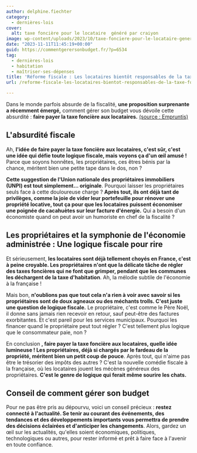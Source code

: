 ```yaml
---
author: delphine.fiechter
category:
  - dernières-lois
cover:
  alt: taxe foncière pour le locataire  généré par craiyon
image: wp-content/uploads/2023/10/taxe-fonciere-pour-le-locataire-genere-par-craiyon-1.png
date: "2023-11-11T11:45:19+00:00"
guid: https://commentgerersonbudget.fr/?p=6534
tag:
  - dernières-lois
  - habitation
  - maîtriser-ses-dépenses
title: 'Réforme fiscale : Les locataires bientôt responsables de la taxe foncière ?'
url: /reforme-fiscale-les-locataires-bientot-responsables-de-la-taxe-fonciere/

---
```

Dans le monde parfois absurde de la fiscalité, **une proposition surprenante a récemment émergé,** comment gérer son budget vous dévoile cette absurdité : **faire payer la taxe foncière aux locataires.** [(source : Empruntis)](https://www.empruntis.com/financement/actualites/faire-payer-taxe-fonciere-aux-locataires-une-mesure-equite-fiscale-16474.php "(source : Empruntis)")

## **L'absurdité fiscale**

Ah, **l'idée de faire payer la taxe foncière aux locataires, c'est sûr, c'est une idée qui défie toute logique fiscale, mais voyons ça d'un œil amusé !** Parce que soyons honnêtes, les propriétaires, ces êtres bénis par la chance, méritent bien une petite tape dans le dos, non ?

**Cette suggestion de l'Union nationale des propriétaires immobiliers (UNPI) est tout simplement... originale**. Pourquoi laisser les propriétaires seuls face à cette douloureuse charge ? **Après tout, ils ont déjà tant de privilèges, comme la joie de vider leur portefeuille pour rénover une propriété locative, tout ça pour que les locataires puissent économiser une poignée de cacahuètes sur leur facture d'énergie.** Qui a besoin d'un économiste quand on peut avoir un humoriste en chef de la fiscalité ?

## **Les propriétaires et la symphonie de l'économie administrée : Une logique fiscale pour rire**

Et sérieusement, **les locataires sont déjà tellement choyés en France, c'est à peine croyable. Les propriétaires n'ont que la délicate tâche de régler des taxes foncières qui ne font que grimper, pendant que les communes les déchargent de la taxe d'habitation**. Ah, la mélodie subtile de l'économie à la française !

Mais bon, **n'oublions pas que tout cela n'a rien à voir avec savoir si les propriétaires sont de doux agneaux ou des méchants trolls. C'est juste une question de logique fiscale.** Le propriétaire, c'est comme le Père Noël, il donne sans jamais rien recevoir en retour, sauf peut-être des factures exorbitantes. Et c'est pareil pour les services municipaux. Pourquoi les financer quand le propriétaire peut tout régler ? C'est tellement plus logique que le consommateur paie, non ?

En conclusion **, faire payer la taxe foncière aux locataires, quelle idée lumineuse ! Les propriétaires, déjà si chargés par le fardeau de la propriété, méritent bien un petit coup de pouce**. Après tout, qui n'aime pas être le trésorier des impôts des autres ? C'est la nouvelle comédie fiscale à la française, où les locataires jouent les mécènes généreux des propriétaires. **C'est le genre de logique qui ferait même sourire les chats.**

## **Conseil de comment gérer son budget**

Pour ne pas être pris au dépourvu, voici un conseil précieux : **restez connecté à l'actualité. Se tenir au courant des événements, des tendances et des développements importants vous permettra de prendre des décisions éclairées et d'anticiper les changements**. Alors, gardez un œil sur les actualités, qu'elles soient économiques, politiques, technologiques ou autres, pour rester informé et prêt à faire face à l'avenir en toute confiance.
